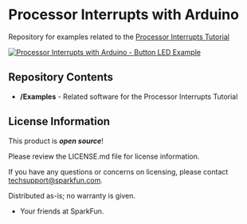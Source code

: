 Processor Interrupts with Arduino
========================================

Repository for examples related to the [Processor Interrupts Tutorial](https://learn.sparkfun.com/tutorials/processor-interrupts-with-arduino)

[![Processor Interrupts with Arduino - Button LED Example](https://cdn.sparkfun.com/assets/learn_tutorials/3/1/6/LED_Demo_1.gif)](https://learn.sparkfun.com/tutorials/processor-interrupts-with-arduino)

Repository Contents
-------------------

* **/Examples** - Related software for the Processor Interrupts Tutorial

License Information
-------------------

This product is _**open source**_! 

Please review the LICENSE.md file for license information. 

If you have any questions or concerns on licensing, please contact techsupport@sparkfun.com.

Distributed as-is; no warranty is given.

- Your friends at SparkFun.


